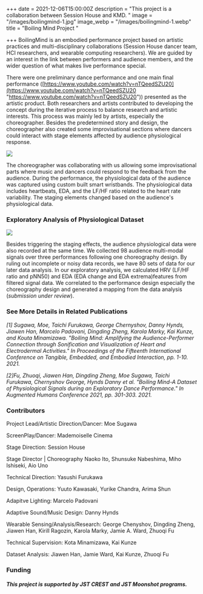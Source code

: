 +++
date = 2021-12-06T15:00:00Z
description = "This project is a collaboration between Session House and KMD. "
image = "/images/boilingmind-1.jpg"
image_webp = "/images/boilingmind-1.webp"
title = "Boiling Mind Project "

+++
BoilingMind is an embodied performance project based on artistic practices and multi-disciplinary collaborations (Session House dancer team, HCI researchers, and wearable computing researchers).  We are guided by an interest in the link between performers and audience members, and the wider question of what makes live performance special.

There were one preliminary dance performance and one main final performance ([https://www.youtube.com/watch?v=nTQeedSZU20](https://www.youtube.com/watch?v=nTQeedSZU20 "https://www.youtube.com/watch?v=nTQeedSZU20")) presented as the artistic product. Both researchers and artists contributed to developing the concept during the iterative process to balance research and artistic interests. This process was mainly led by artists, especially the choreographer. Besides the predetermined story and design, the choreographer also created some improvisational sections where dancers could interact with stage elements affected by audience physiological response.

![](/images/boiling-mind-2.jpg)

The choreographer was collaborating with us allowing some improvisational parts where music and dancers could respond to the feedback from the audience. During the performance, the physiological data of the audience was captured using custom built smart wristbands. The physiological data includes heartbeats, EDA, and the LF/HF ratio related to the heart rate variability. The staging elements changed based on the audience's physiological data.

### Exploratory Analysis of Physiological Dataset

![](/images/boiling-mind-lfhf.jpg)

Besides triggering the staging effects, the audience physiological data were also recorded at the same time. We collected 98 audience multi-modal signals over three performances following one choreography design. By ruling out incomplete or noisy data records, we have 80 sets of data for our later data analysis. In our exploratory analysis, we calculated HRV (LF/HF ratio and pNN50) and EDA (EDA change and EDA extrema)features from filtered signal data. We correlated to the performance design especially the choreography design and generated a mapping from the data analysis (_submission under review_).

### See More Details in Related Publications

_\[1\] Sugawa, Moe, Taichi Furukawa, George Chernyshov, Danny Hynds, Jiawen Han, Marcelo Padovani, Dingding Zheng, Karola Marky, Kai Kunze, and Kouta Minamizawa. "Boiling Mind: Amplifying the Audience-Performer Connection through Sonification and Visualization of Heart and Electrodermal Activities." In Proceedings of the Fifteenth International Conference on Tangible, Embedded, and Embodied Interaction, pp. 1-10. 2021._

_\[2\]Fu, Zhuoqi, Jiawen Han, Dingding Zheng, Moe Sugawa, Taichi Furukawa, Chernyshov George, Hynds Danny et al. "Boiling Mind-A Dataset of Physiological Signals during an Exploratory Dance Performance." In Augmented Humans Conference 2021, pp. 301-303. 2021._

### Contributors

Project Lead/Artistic Direction/Dancer: Moe Sugawa

ScreenPlay/Dancer: Mademoiselle Cinema

Stage Direction: Session House

Stage Director | Choreography Naoko Ito, Shunsuke Nabeshima, Miho Ishiseki, Aio Uno

Technical Direction: Yasushi Furukawa

Design, Operations: Yuuto Kawasaki, Yurike Chandra, Arima Shun

Adapitve Lighting: Marcelo Padovani

Adaptive Sound/Music Design: Danny Hynds

Wearable Sensing/Analysis/Research: George Chenyshov, Dingding Zheng, Jiawen Han, Kirill Ragozin, Karola Marky, Jamie A. Ward, Zhuoqi Fu

Technical Supervision: Kota Minamizawa, Kai Kunze

Dataset Analysis: Jiawen Han, Jamie Ward, Kai Kunze, Zhuoqi Fu

### Funding

##### This project is supported by JST CREST and  JST Moonshot programs.